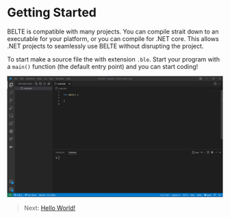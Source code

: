 # Getting Started

BELTE is compatible with many projects. You can compile strait down to an executable for your platform, or you can compile for .NET core.
This allows .NET projects to seamlessly use BELTE without disrupting the project.

To start make a source file the with extension `.ble`. Start your program with a `main()` function (the default entry point) and you can start coding!

<img src="img/empty_main.png" alt="belte" width="1000"/>

> Next: [Hello World!](Tutorial/HelloWorld.md)
